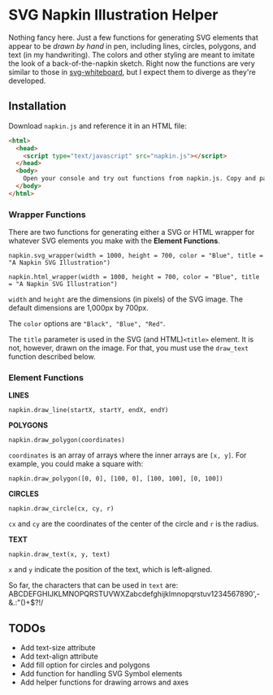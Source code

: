 # SVG Napkin Illustration Helper

Nothing fancy here. Just a few functions for generating SVG elements that appear to be *drawn by hand* in pen, including lines, circles, polygons, and text (in my handwriting). The colors and other styling are meant to imitate the look of a back-of-the-napkin sketch. Right now the functions are very similar to those in [svg-whiteboard](https://github.com/TripleDataArts/svg-whiteboard), but I expect them to diverge as they're developed.

## Installation
Download `napkin.js` and reference it in an HTML file:

```html
<html>
  <head>
    <script type="text/javascript" src="napkin.js"></script>
  </head>
  <body>
    Open your console and try out functions from napkin.js. Copy and paste the output into your text editor and you've got an SVG.
  </body>
</html>
```

### Wrapper Functions
There are two functions for generating either a SVG or HTML wrapper for whatever SVG elements you make with the **Element Functions**.

`napkin.svg_wrapper(width = 1000, height = 700, color = "Blue", title = "A Napkin SVG Illustration")`

`napkin.html_wrapper(width = 1000, height = 700, color = "Blue", title = "A Napkin SVG Illustration")`

`width` and `height` are the dimensions (in pixels) of the SVG image. The default dimensions are 1,000px by 700px.

The `color` options are `"Black", "Blue", "Red"`.

The `title` parameter is used in the SVG (and HTML)`<title>` element. It is not, however, drawn on the image. For that, you must use the `draw_text` function described below.

### Element Functions

**LINES**

`napkin.draw_line(startX, startY, endX, endY)`

**POLYGONS**

`napkin.draw_polygon(coordinates)`

`coordinates` is an array of arrays where the inner arrays are `[x, y]`. For example, you could make a square with:

`napkin.draw_polygon([0, 0], [100, 0], [100, 100], [0, 100])`

**CIRCLES**

`napkin.draw_circle(cx, cy, r)`

`cx` and `cy` are the coordinates of the center of the circle and `r` is the radius.

**TEXT**

`napkin.draw_text(x, y, text)`

`x` and `y` indicate the position of the text, which is left-aligned.

So far, the characters that can be used in `text` are: ABCDEFGHIJKLMNOPQRSTUVWXZabcdefghijklmnopqrstuv1234567890',-&.:"()+$?!/

## TODOs

- Add text-size attribute
- Add text-align attribute
- Add fill option for circles and polygons
- Add function for handling SVG Symbol elements
- Add helper functions for drawing arrows and axes
